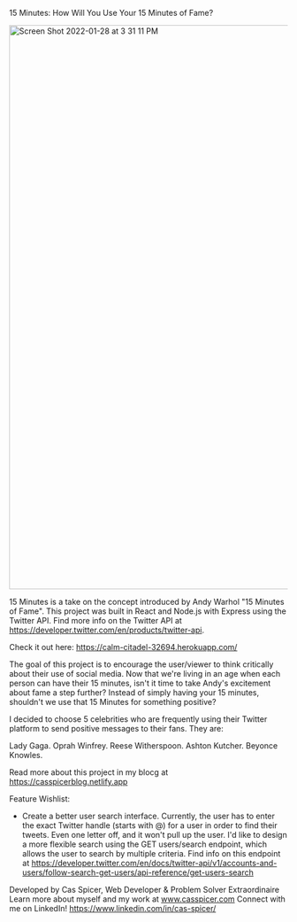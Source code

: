 
15 Minutes: How Will You Use Your 15 Minutes of Fame?

<img width="1019" alt="Screen Shot 2022-01-28 at 3 31 11 PM" src="https://user-images.githubusercontent.com/79177146/151635564-ce514f99-1061-4100-a5bd-a9ca63a94a0e.png">

15 Minutes is a take on the concept introduced by Andy Warhol "15 Minutes of Fame". This project was built in React and Node.js with Express using the Twitter API.  Find more info on the Twitter API at https://developer.twitter.com/en/products/twitter-api.  

Check it out here: https://calm-citadel-32694.herokuapp.com/

The goal of this project is to encourage the user/viewer to think critically about their use of social media.  Now that we're living in an age when each person can have their 15 minutes, isn't it time to take Andy's excitement about fame a step further?  Instead of simply having your 15 minutes, shouldn't we use that 15 Minutes for something positive?   

I decided to choose 5 celebrities who are frequently using their Twitter platform to send positive messages to their fans.  They are:

Lady Gaga.
Oprah Winfrey.
Reese Witherspoon.
Ashton Kutcher.
Beyonce Knowles. 

Read more about this project in my blocg at https://casspicerblog.netlify.app

Feature Wishlist:
- Create a better user search interface. Currently, the user has to enter the exact Twitter handle (starts with @) for a user in order to find their tweets.  Even one letter off, and it won't pull up the user.  I'd like to design a more flexible search using the GET users/search endpoint, which allows the user to search by multiple criteria.  Find info on this endpoint at https://developer.twitter.com/en/docs/twitter-api/v1/accounts-and-users/follow-search-get-users/api-reference/get-users-search

Developed by Cas Spicer, Web Developer & Problem Solver Extraordinaire 
Learn more about myself and my work at www.casspicer.com
Connect with me on LinkedIn! https://www.linkedin.com/in/cas-spicer/
